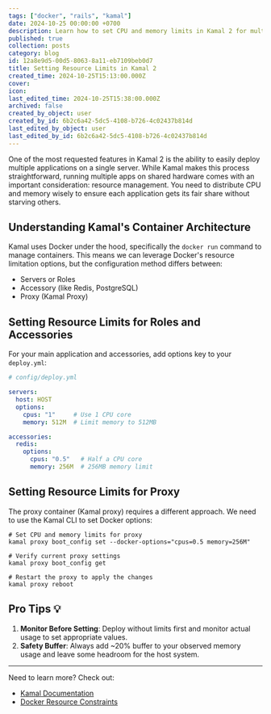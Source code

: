 ```yaml
---
tags: ["docker", "rails", "kamal"]
date: 2024-10-25 00:00:00 +0700
description: Learn how to set CPU and memory limits in Kamal 2 for multi-app deployments. Step-by-step guide for configuring resource constraints in application, accessory, and proxy containers.
published: true
collection: posts
category: blog
id: 12a8e9d5-00d5-8063-8a11-eb7109beb0d7
title: Setting Resource Limits in Kamal 2
created_time: 2024-10-25T15:13:00.000Z
cover: 
icon: 
last_edited_time: 2024-10-25T15:38:00.000Z
archived: false
created_by_object: user
created_by_id: 6b2c6a42-5dc5-4108-b726-4c02437b814d
last_edited_by_object: user
last_edited_by_id: 6b2c6a42-5dc5-4108-b726-4c02437b814d
---
```


One of the most requested features in Kamal 2 is the ability to easily deploy multiple applications on a single server. While Kamal makes this process straightforward, running multiple apps on shared hardware comes with an important consideration: resource management. You need to distribute CPU and memory wisely to ensure each application gets its fair share without starving others.

## Understanding Kamal's Container Architecture

Kamal uses Docker under the hood, specifically the `docker run` command to manage containers. This means we can leverage Docker's resource limitation options, but the configuration method differs between:

- Servers or Roles
- Accessory (like Redis, PostgreSQL)
- Proxy (Kamal Proxy)

## Setting Resource Limits for Roles and Accessories

For your main application and accessories, add options key to your `deploy.yml`:

```yaml
# config/deploy.yml

servers:
  host: HOST
  options:
    cpus: "1"     # Use 1 CPU core
    memory: 512M  # Limit memory to 512MB

accessories:
  redis:
    options:
      cpus: "0.5"   # Half a CPU core
      memory: 256M  # 256MB memory limit
```

## Setting Resource Limits for Proxy

The proxy container (Kamal proxy) requires a different approach. We need to use the Kamal CLI to set Docker options:

```shell
# Set CPU and memory limits for proxy
kamal proxy boot_config set --docker-options="cpus=0.5 memory=256M"

# Verify current proxy settings
kamal proxy boot_config get

# Restart the proxy to apply the changes
kamal proxy reboot
```

## Pro Tips 💡

1. **Monitor Before Setting**: Deploy without limits first and monitor actual usage to set appropriate values.
2. **Safety Buffer**: Always add ~20% buffer to your observed memory usage and leave some headroom for the host system.

---

Need to learn more? Check out:

- [Kamal Documentation](https://kamal-deploy.org/)
- [Docker Resource Constraints](https://docs.docker.com/config/containers/resource_constraints/)


